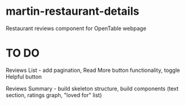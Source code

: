 # martin-restaurant-details
Restaurant reviews component for OpenTable webpage

# TO DO
  Reviews List - add pagination, Read More button functionality, toggle Helpful button

  Reviews Summary - build skeleton structure, build components (text section, ratings graph, "loved for" list)